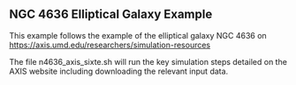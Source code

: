 ## NGC 4636 Elliptical Galaxy Example ##
This example follows the example of the elliptical galaxy NGC 4636 on https://axis.umd.edu/researchers/simulation-resources

The file n4636_axis_sixte.sh will run the key simulation steps detailed on the AXIS website including downloading the relevant input data.
